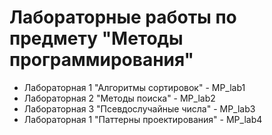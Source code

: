 # Лабораторные работы по предмету "Методы программирования"

* Лабораторная 1 "Алгоритмы сортировок" - MP_lab1
* Лабораторная 2 "Методы поиска" - MP_lab2
* Лабораторная 3 "Псевдослучайные числа" - MP_lab3
* Лабораторная 1 "Паттерны проектирования" - MP_lab4